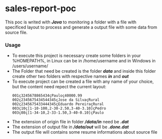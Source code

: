 # sales-report-poc
This poc is writed with ***Java*** to monitoring a folder with a file with specificed layout to process and generate a output file with some data from source file.

### Usage
* To execute this project is necessary create some folders in your %HOMEPATH%, in Linux can be in /home/username and in Windows in /users/username/
* The Folder that need be created is the folder ***data*** and inside this folder create other two folders with respective names ***in*** and ***out***
* To execute project can be created a file with any name of your choice, but the content need repect the current layout:
  ```001ç1234567891234çPedroç50000
  001ç3245678865434çPauloç40000.99
  002ç2345675434544345çJose da SilvaçRural
  002ç2345675433444345çEduardo PereiraçRural
  003ç10ç[1-10-100,2-30-2.50,3-40-3.10]çPedro
  003ç08ç[1-34-10,2-33-1.50,3-40-0.10]çPaulo 
* The extension of origin file in folder ***/data/in*** need be ***.dat***
* The extension of output file in ***/data/out*** will be ***.done.dat***
* The output file will contains some resume informations about source file
